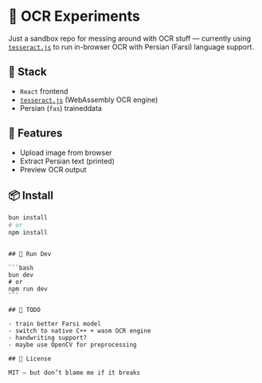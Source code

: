 # 🧪 OCR Experiments

Just a sandbox repo for messing around with OCR stuff — currently using [`tesseract.js`](https://github.com/naptha/tesseract.js) to run in-browser OCR with Persian (Farsi) language support.

## 🚀 Stack

- `React` frontend
- [`tesseract.js`](https://github.com/naptha/tesseract.js) (WebAssembly OCR engine)
- Persian (`fas`) traineddata

## 🧠 Features

- Upload image from browser
- Extract Persian text (printed)
- Preview OCR output

## 📦 Install

```bash
bun install
# or
npm install
```

````

## 🧪 Run Dev

```bash
bun dev
# or
npm run dev
```

## 📁 TODO

- train better Farsi model
- switch to native C++ + wasm OCR engine
- handwriting support?
- maybe use OpenCV for preprocessing

## 🐸 License

MIT — but don’t blame me if it breaks

````
